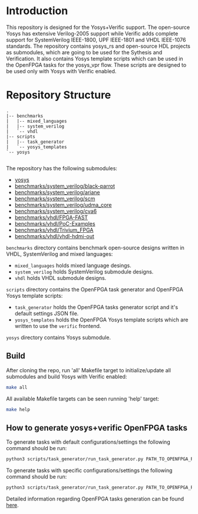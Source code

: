 # Introduction
This repository is designed for the Yosys+Verific support. The open-source Yosys has extensive Verilog-2005 support while Verific adds complete support for SystemVerilog IEEE-1800, UPF IEEE-1801 and VHDL IEEE-1076 standards. 
The repository contains yosys_rs and open-source HDL projects as submodules, which are going to be used for the Sythesis and Verification. It also contains Yosys template scripts which can be used in the OpenFPGA tasks for the yosys_vpr flow. These scripts are designed to be used only with Yosys with Verific enabled.

# Repository Structure
```
.
|-- benchmarks
|   |-- mixed_languages
|   |-- system_verilog
|   `-- vhdl
|-- scripts
|   |-- task_generator
|   `-- yosys_templates
`-- yosys
    
```

The repository has the following submodules:
 - [yosys](https://github.com/RapidSilicon/yosys_rs) 
 - [benchmarks/system_verilog/black-parrot](https://github.com/black-parrot/black-parrot)
 - [benchmarks/system_verilog/ariane](https://github.com/lowRISC/ariane)
 - [benchmarks/system_verilog/scm](https://github.com/pulp-platform/scm.git)
 - [benchmarks/system_verilog/udma_core](https://github.com/pulp-platform/udma_core.git)
 - [benchmarks/system_verilog/cva6](https://github.com/pulp-platform/cva6.git)
 - [benchmarks/vhdl/FPGA-FAST](https://github.com/PUTvision/FPGA-FAST.git)
 - [benchmarks/vhdl/PoC-Examples](https://github.com/VLSI-EDA/PoC-Examples.git)
 - [benchmarks/vhdl/Trivium_FPGA](https://github.com/yahniukov/Trivium_FPGA.git)
 - [benchmarks/vhdl/vhdl-hdmi-out](https://github.com/fcayci/vhdl-hdmi-out.git)

`benchmarks` directory contains benchmark open-source designs written in VHDL, SystemVerilog and mixed languages:
 - `mixed_languages` holds mixed language desings.
 - `system_verilog` holds SystemVerilog submodule designs.
 - `vhdl` holds VHDL submodule designs.

`scripts` directory contains the OpenFPGA task generator and OpenFPGA Yosys template scripts: 
 - `task_generator` holds the OpenFPGA tasks generator script and it's default settings JSON file. 
 - `yosys_templates` holds the OpenFPGA Yosys template scripts which are written to use the `verific` frontend.

`yosys` directory contains Yosys submodule.

## Build
After cloning the repo, run 'all' Makefile target to initialize/update all submodules and build Yosys with Verific enabled:
```bash
make all
```
All available Makefile targets can be seen running 'help' target:
```bash
make help
```

## How to generate yosys+verific OpenFPGA tasks
To generate tasks with default configurations/settings the following command should be run:
```bash
python3 scripts/task_generator/run_task_generator.py PATH_TO_OPENFPGA_ROOT --debug
```
To generate tasks with specific configurations/settings the following command should be run:
```bash
python3 scripts/task_generator/run_task_generator.py PATH_TO_OPENFPGA_ROOT --settings_file SPECIFIC_SETTINGS.json --debug
```
Detailed information regarding OpenFPGA tasks generation can be found [here](https://github.com/RapidSilicon/yosys_verific_rs/blob/main/scripts/task_generator/README.md).
